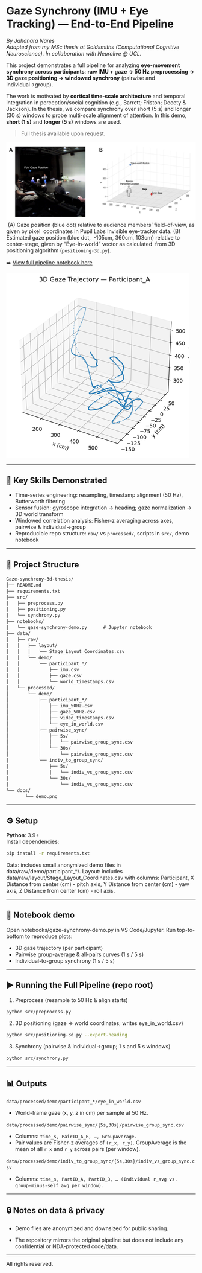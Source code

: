 # Gaze Synchrony (IMU + Eye Tracking) — End-to-End Pipeline

*By Jahanara Nares*  
*Adapted from my MSc thesis at Goldsmiths (Computational Cognitive Neuroscience).
In collaboration with Neurolive @ UCL.*

This project demonstrates a full pipeline for analyzing **eye-movement synchrony across participants**:
**raw IMU + gaze → 50 Hz preprocessing → 3D gaze positioning → windowed synchrony** (pairwise and individual→group).

The work is motivated by **cortical time-scale architecture** and temporal integration in perception/social cognition (e.g., Barrett; Friston; Decety & Jackson). In the thesis, we compare synchrony over short (5 s) and longer (30 s) windows to probe multi-scale alignment of attention. In this demo, **short (1 s)** and **longer (5 s)** windows are used.

> Full thesis available upon request.

![3d eye position estimate vs True position from thesis](docs/thesis_eye_loc.png)
‭ (A) Gaze position (blue dot) relative to audience‬‭ members’ field-of-view, as given by pixel‬
‭ coordinates in Pupil Labs Invisible eye-tracker data. (B) Estimated gaze position (blue dot,‬
‭ -105cm, 360cm, 103cm) relative to center-stage, given by “Eye-in-world” vector as calculated‬
‭ from 3D positioning algorithm (```positioning-3d.py```).

➡️ [View full pipeline notebook here](https://17jnares.github.io/gaze-synchrony-3d-thesis/gaze-synchrony-demo.html)

![3d gaze trajectory demo visualization](docs/demo.png)

---

## 🔑 Key Skills Demonstrated
- Time-series engineering: resampling, timestamp alignment (50 Hz), Butterworth filtering
- Sensor fusion: gyroscope integration → heading; gaze normalization → 3D world transform
- Windowed correlation analysis: Fisher-z averaging across axes, pairwise & individual→group
- Reproducible repo structure: `raw/` vs `processed/`, scripts in `src/`, demo notebook

---

## 📁 Project Structure
```
Gaze-synchrony-3d-thesis/
├── README.md
├── requirements.txt
├── src/
│   ├── preprocess.py
│   ├── positioning.py
│   └── synchrony.py
├── notebooks/
│   └── gaze-synchrony-demo.py      # Jupyter notebook
├── data/
│   ├── raw/
│   │   ├── layout/
│   │   │   └── Stage_Layout_Coordinates.csv
│   │   └── demo/
│   │       └── participant_*/
│   │           ├── imu.csv
│   │           ├── gaze.csv
│   │           └── world_timestamps.csv
│   └── processed/
│       └── demo/
│           ├── participant_*/
│           │   ├── imu_50Hz.csv
│           │   ├── gaze_50Hz.csv
│           │   ├── video_timestamps.csv
│           │   └── eye_in_world.csv
│           ├── pairwise_sync/
│           │   ├── 5s/
│           │   │   └── pairwise_group_sync.csv
│           │   └── 30s/
│           │       └── pairwise_group_sync.csv
│           └── indiv_to_group_sync/
│               ├── 5s/
│               │   └── indiv_vs_group_sync.csv
│               └── 30s/
│                   └── indiv_vs_group_sync.csv
└── docs/
       └── demo.png
```
---
## ⚙️ Setup
**Python**: 3.9+  
Install dependencies:

```bash
pip install -r requirements.txt
```
Data: includes small anonymized demo files in data/raw/demo/participant_*/.
Layout: includes data/raw/layout/Stage_Layout_Coordinates.csv with columns:
Participant, X Distance from center (cm) - pitch axis, Y Distance from center (cm) - yaw axis, Z Distance from center (cm) - roll axis.

---
## 🚀 Notebook demo
Open notebooks/gaze-synchrony-demo.py in VS Code/Jupyter.
Run top-to-bottom to reproduce plots:
- 3D gaze trajectory (per participant)
- Pairwise group-average & all-pairs curves (1 s / 5 s)
- Individual-to-group synchrony (1 s / 5 s)

---
## ▶️ Running the Full Pipeline (repo root)
1. Preprocess (resample to 50 Hz & align starts)
```bash
python src/preprocess.py
```

2. 3D positioning (gaze → world coordinates; writes eye_in_world.csv)
```bash
python src/positioning-3d.py --export-heading
```

3. Synchrony (pairwise & individual→group; 1 s and 5 s windows)
```bash
python src/synchrony.py
```

---
## 📊 Outputs
```data/processed/demo/participant_*/eye_in_world.csv```
- World-frame gaze (x, y, z in cm) per sample at 50 Hz.

```data/processed/demo/pairwise_sync/{5s,30s}/pairwise_group_sync.csv```
- Columns: ```time_s, PairID_A_B, …, GroupAverage.```
- Pair values are Fisher-z averages of ```(r_x, r_y)```. GroupAverage is the mean of all ```r_x``` and ```r_y``` across pairs (per window).

```data/processed/demo/indiv_to_group_sync/{5s,30s}/indiv_vs_group_sync.csv```
- Columns: ```time_s, PartID_A, PartID_B, … (Individual r_avg vs. group-minus-self avg per window)```.

---
## 🔒 Notes on data & privacy
- Demo files are anonymized and downsized for public sharing.

- The repository mirrors the original pipeline but does not include any confidential or NDA-protected code/data.

---
All rights reserved.
